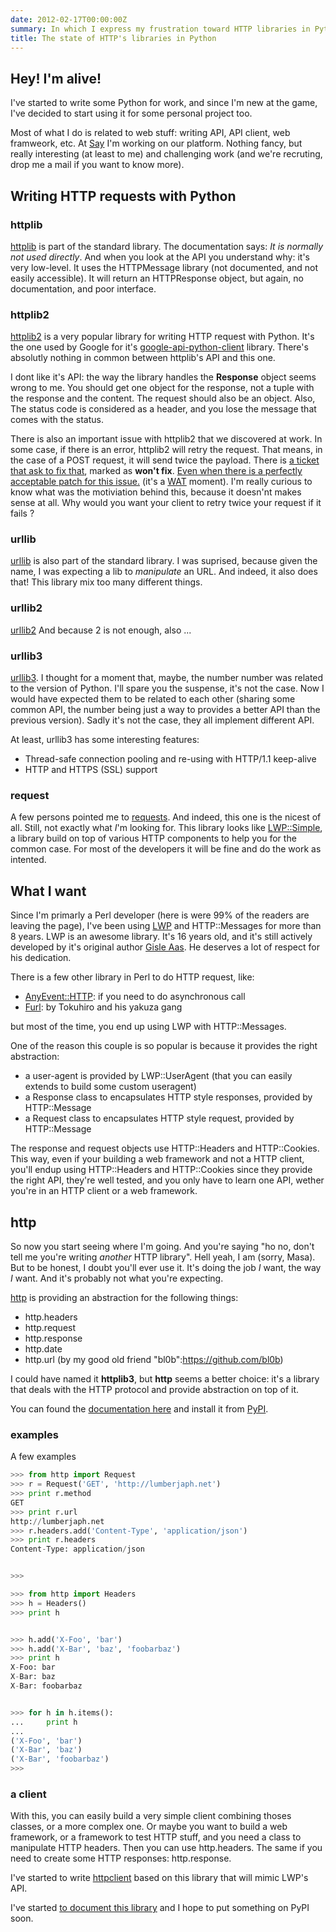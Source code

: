 ```yaml
---
date: 2012-02-17T00:00:00Z
summary: In which I express my frustration toward HTTP libraries in Python.
title: The state of HTTP's libraries in Python
---
```


## Hey! I'm alive!

I've started to write some Python for work, and since I'm new at the game, I've decided to start using it for some personal project too.

Most of what I do is related to web stuff: writing API, API client, web framweork, etc. At [Say](http://www.saymedia.com/) I'm working on our platform.  Nothing fancy, but really interesting (at least to me) and challenging work (and we're recruting, drop me a mail if you want to know more).

## Writing HTTP requests with Python

### httplib

[httplib](http://docs.python.org/library/httplib.html) is part of the standard library. The documentation says: *It is normally not used directly*. And when you look at the API you understand why: it's very low-level. It uses the HTTPMessage library (not documented, and not easily accessible). It will return an HTTPResponse object, but again, no documentation, and poor interface.

### httplib2

[httplib2](http://code.google.com/p/httplib2/) is a very popular library for writing HTTP request with Python. It's the one used by Google for it's [google-api-python-client](http://code.google.com/p/google-api-python-client/) library. There's absolutly nothing in common between httplib's API and this one.

I dont like it's API: the way the library handles the **Response** object seems wrong to me. You should get one object for the response, not a tuple with the response and the content. The request should also be an object. Also, The status code is considered as a header, and you lose the message that comes with the status.

There is also an important issue with httplib2 that we discovered at work. In some case, if there is an error, httplib2 will retry the request. That means, in the case of a POST request, it will send twice the payload. There is [a ticket that ask to fix that](http://code.google.com/p/httplib2/issues/detail?id=124), marked as **won't fix**. [Even when there is a perfectly acceptable patch for this issue.](http://codereview.appspot.com/4365054/) (it's a [WAT](https://www.destroyallsoftware.com/talks/wat) moment). I'm really curious to know what was the motiviation behind this, because it doesn'nt makes sense at all. Why would you want your client to retry twice your request if it fails ?

### urllib

[urllib](http://docs.python.org/library/urllib.html) is also part of the standard library. I was suprised, because given the name, I was expecting a lib to *manipulate* an URL. And indeed, it also does that! This library mix too many different things.

### urllib2

[urllib2](http://docs.python.org/library/urllib2.html) And because 2 is not enough, also ...

### urllib3

[urllib3](http://code.google.com/p/urllib3/). I thought for a moment that, maybe, the number number was related to the version of Python. I'll spare you the suspense, it's not the case. Now I would have expected them to be related to each other (sharing some common API, the number being just a way to provides a better API than the previous version). Sadly it's not the case, they all implement different API.

At least, urllib3 has some interesting features:

* Thread-safe connection pooling and re-using with HTTP/1.1 keep-alive
* HTTP and HTTPS (SSL) support

### request

A few persons pointed me to [requests](http://pypi.python.org/pypi/requests). And indeed, this one is the nicest of all. Still, not exactly what *I*'m looking for. This library looks like [LWP::Simple](https://metacpan.org/module/LWP::Simple), a library build on top of various HTTP components to help you for the common case. For most of the developers it will be fine and do the work as intented.

## What I want

Since I'm primarly a Perl developer (here is were 99% of the readers are leaving the page), I've been using [LWP](https://metacpan.org/module/LWP) and HTTP::Messages for more than 8 years.  LWP is an awesome library. It's 16 years old, and it's still actively developed by it's original author [Gisle Aas](https://metacpan.org/author/GAAS). He deserves a lot of respect for his dedication.

There is a few other library in Perl to do HTTP request, like:

 * [AnyEvent::HTTP](https://metacpan.org/module/AnyEvent::HTTP): if you need to do asynchronous call
 * [Furl](https://metacpan.org/module/Furl): by Tokuhiro and his yakuza gang

but most of the time, you end up using LWP with HTTP::Messages.

One of the reason this couple is so popular is because it provides the right abstraction:

* a user-agent is provided by LWP::UserAgent (that you can easily extends to build some custom useragent)
* a Response class to encapsulates HTTP style responses, provided by HTTP::Message
* a Request class to encapsulates HTTP style request, provided by HTTP::Message

The response and request objects use HTTP::Headers and HTTP::Cookies. This way, even if your building a web framework and not a HTTP client, you'll endup using HTTP::Headers and HTTP::Cookies since they provide the right API, they're well tested, and you only have to learn one API, wether you're in an HTTP client or a web framework.

## http

So now you start seeing where I'm going. And you're saying "ho no, don't tell me you're writing *another* HTTP library". Hell yeah, I am (sorry, Masa).  But to be honest, I doubt you'll ever use it. It's doing the job *I* want, the way *I* want. And it's probably not what you're expecting.

[http](http://git.lumberjaph.net/py-http.git/) is providing an abstraction for the following things:

* http.headers
* http.request
* http.response
* http.date
* http.url (by my good old friend "bl0b":https://github.com/bl0b)

I could have named it **httplib3**, but **http** seems a better choice: it's a library that deals with the HTTP protocol and provide abstraction on top of it.

You can found the [documentation here](http://http.readthedocs.org/en/latest/index.html) and install it from [PyPI](http://pypi.python.org/pypi/http/).

### examples

A few examples

```python
>>> from http import Request
>>> r = Request('GET', 'http://lumberjaph.net')
>>> print r.method
GET
>>> print r.url
http://lumberjaph.net
>>> r.headers.add('Content-Type', 'application/json')
>>> print r.headers
Content-Type: application/json


>>>
```

```python
>>> from http import Headers
>>> h = Headers()
>>> print h


>>> h.add('X-Foo', 'bar')
>>> h.add('X-Bar', 'baz', 'foobarbaz')
>>> print h
X-Foo: bar
X-Bar: baz
X-Bar: foobarbaz


>>> for h in h.items():
...     print h
...
('X-Foo', 'bar')
('X-Bar', 'baz')
('X-Bar', 'foobarbaz')
>>>
```

### a client

With this, you can easily build a very simple client combining thoses classes, or a more complex one. Or maybe you want to build a web framework, or a framework to test HTTP stuff, and you need a class to manipulate HTTP headers. Then you can use http.headers. The same if you need to create some HTTP responses: http.response.

I've started to write [httpclient](http://git.lumberjaph.net/py-httpclient.git/) based on this library that will mimic LWP's API.

I've started [to document this library](http://httpclient.readthedocs.org/en/latest/index.html) and I hope to put something on PyPI soon.
